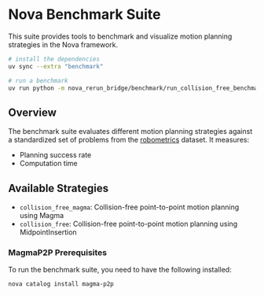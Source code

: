 # Nova Benchmark Suite

This suite provides tools to benchmark and visualize motion planning strategies in the Nova framework.

```bash
# install the dependencies
uv sync --extra "benchmark"

# run a benchmark
uv run python -m nova_rerun_bridge/benchmark/run_collision_free_benchmark.py
```

## Overview

The benchmark suite evaluates different motion planning strategies against a standardized set of problems from the [robometrics](https://github.com/fishbotics/robometrics) dataset. It measures:

- Planning success rate
- Computation time

## Available Strategies

- `collision_free_magma`: Collision-free point-to-point motion planning using Magma
- `collision_free`: Collision-free point-to-point motion planning using MidpointInsertion

### MagmaP2P Prerequisites

To run the benchmark suite, you need to have the following installed:

```bash
nova catalog install magma-p2p
```
